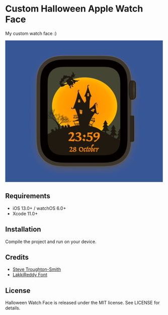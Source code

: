 #  Custom Halloween Apple Watch Face

My custom watch face :)

[![Halloween2018WatchFace](images/watch_face.png)](https://www.youtube.com/watch?v=4vrcgo1XugE)

## Requirements

- iOS 13.0+ / watchOS 6.0+
- Xcode 11.0+

## Installation

Compile the project and run on your device.

## Credits

- [Steve Troughton-Smith](https://github.com/steventroughtonsmith/SpriteKitWatchFace)
- [LakkiReddy Font](https://fonts.google.com/specimen/Lakki+Reddy?selection.family=Lakki+Reddy) 

## License

Halloween Watch Face is released under the MIT license. See LICENSE for details.
